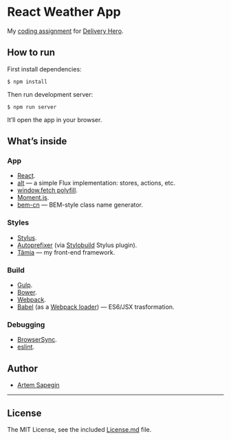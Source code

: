 # React Weather App

My [coding assignment](https://gist.github.com/TimBeyer/2565bd2b085fdb38000f) for [Delivery Hero](http://www.deliveryhero.com/).


## How to run

First install dependencies:

```
$ npm install
```

Then run development server:

```
$ npm run server
```

It’ll open the app in your browser.


## What’s inside

### App

* [React](http://facebook.github.io/react/).
* [alt](https://github.com/goatslacker/alt) — a simple Flux implementation: stores, actions, etc.
* [window.fetch polyfill](https://github.com/github/fetch).
* [Moment.js](http://momentjs.com/).
* [bem-cn](https://github.com/albburtsev/bem-cn) — BEM-style class name generator.

### Styles

* [Stylus](http://learnboost.github.io/stylus/).
* [Autoprefixer](https://github.com/postcss/autoprefixer) (via [Stylobuild](https://github.com/kizu/stylobuild) Stylus plugin).
* [Tâmia](http://tamiadev.github.io/tamia/) — my front-end framework.

### Build

* [Gulp](http://gulpjs.com/).
* [Bower](http://bower.io/).
* [Webpack](http://webpack.github.io/).
* [Babel](http://babeljs.io/) (as a [Webpack loader](https://github.com/babel/babel-loader)) — ES6/JSX trasformation.

### Debugging

* [BrowserSync](http://www.browsersync.io/).
* [eslint](http://eslint.org/).


## Author

* [Artem Sapegin](http://sapegin.me/)


---

## License

The MIT License, see the included [License.md](License.md) file.
